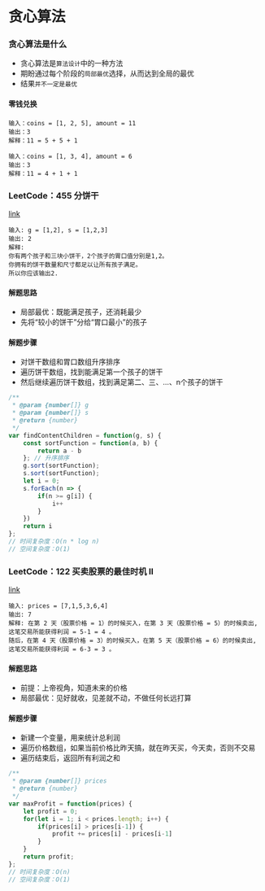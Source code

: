 # 贪心算法

### 贪心算法是什么
- 贪心算法是`算法设计`中的一种方法
- 期盼通过每个阶段的`局部最优`选择，从而达到全局的最优
- 结果`并不一定是最优`

#### 零钱兑换
```
输入：coins = [1, 2, 5], amount = 11
输出：3
解释：11 = 5 + 5 + 1

输入：coins = [1, 3, 4], amount = 6
输出：3
解释：11 = 4 + 1 + 1
```

### LeetCode：455 分饼干
[link](https://leetcode-cn.com/problems/assign-cookies/)

```
输入: g = [1,2], s = [1,2,3]
输出: 2
解释: 
你有两个孩子和三块小饼干，2个孩子的胃口值分别是1,2。
你拥有的饼干数量和尺寸都足以让所有孩子满足。
所以你应该输出2.
```

#### 解题思路
- 局部最优：既能满足孩子，还消耗最少
- 先将“较小的饼干”分给“胃口最小”的孩子

#### 解题步骤
- 对饼干数组和胃口数组升序排序
- 遍历饼干数组，找到能满足第一个孩子的饼干
- 然后继续遍历饼干数组，找到满足第二、三、...、n个孩子的饼干

```javascript
/**
 * @param {number[]} g
 * @param {number[]} s
 * @return {number}
 */
var findContentChildren = function(g, s) {
    const sortFunction = function(a, b) {
        return a - b
    }; // 升序排序
    g.sort(sortFunction);
    s.sort(sortFunction);
    let i = 0;
    s.forEach(n => {
        if(n >= g[i]) {
            i++
        }
    })
    return i
};
// 时间复杂度：O(n * log n)
// 空间复杂度：O(1)
```

### LeetCode：122 买卖股票的最佳时机 II
[link](https://leetcode-cn.com/problems/best-time-to-buy-and-sell-stock-ii/)

```
输入: prices = [7,1,5,3,6,4]
输出: 7
解释: 在第 2 天（股票价格 = 1）的时候买入，在第 3 天（股票价格 = 5）的时候卖出, 这笔交易所能获得利润 = 5-1 = 4 。
随后，在第 4 天（股票价格 = 3）的时候买入，在第 5 天（股票价格 = 6）的时候卖出, 这笔交易所能获得利润 = 6-3 = 3 。
```

#### 解题思路
- 前提：上帝视角，知道未来的价格
- 局部最优：见好就收，见差就不动，不做任何长远打算

#### 解题步骤
- 新建一个变量，用来统计总利润
- 遍历价格数组，如果当前价格比昨天搞，就在昨天买，今天卖，否则不交易
- 遍历结束后，返回所有利润之和

```javascript
/**
 * @param {number[]} prices
 * @return {number}
 */
var maxProfit = function(prices) {
    let profit = 0;
    for(let i = 1; i < prices.length; i++) {
        if(prices[i] > prices[i-1]) {
            profit += prices[i] - prices[i-1]
        }
    }
    return profit;
};
// 时间复杂度：O(n)
// 空间复杂度：O(1)
```